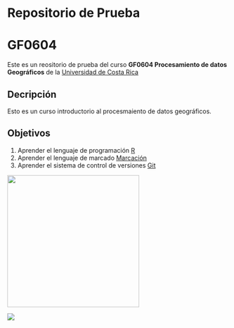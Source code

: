 # Repositorio de Prueba 
# GF0604
Este es un reositorio de prueba del curso **GF0604 Procesamiento de datos Geográficos** de la [Universidad de Costa Rica](https://www.ucr.ac.cr/)

## Decripción
Esto es un curso introductorio al procesmaiento de datos geográficos.

## Objetivos
1. Aprender el lenguaje de programación [R](https://es.wikipedia.org/wiki/R_(lenguaje_de_programaci%C3%B3n))
2. Aprender el lenguaje de marcado [Marcación](https://www.ionos.es/digitalguide/paginas-web/desarrollo-web/tutorial-de-markdown/)
3. Aprender el sistema de control de versiones [Git](https://www.freecodecamp.org/news/git-and-github-for-beginners/)

<img src="https://upload.wikimedia.org/wikipedia/commons/thumb/1/1f/As08-16-2593.jpg/1024px-As08-16-2593.jpg" width="300">

![](https://upload.wikimedia.org/wikipedia/commons/thumb/1/1f/As08-16-2593.jpg/1024px-As08-16-2593.jpg)
